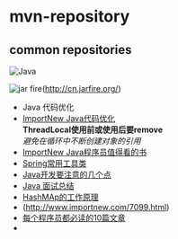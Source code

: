 #  mvn-repository
## common repositories
![Java](http://incdn1.b0.upaiyun.com/2016/02/5a7ce0b39fb88e69854124d89bbc2a38.jpg)

![jar fire](http://cn.jarfire.org/img/logo.png)(http://cn.jarfire.org/)
* Java 代码优化
* [ImportNew Java代码优化](http://www.importnew.com/21224.html)<br/>
<space>**ThreadLocal使用前或使用后要remove**<br/>
<space>*避免在循环中不断创建对象的引用*<br/>
* [ImportNew Java程序员值得看的书](http://www.importnew.com/21308.html)
* [Spring常用工具类](http://www.importnew.com/21413.html)
* [Java开发要注意的几个点](http://www.importnew.com/21453.html)
* [Java 面试总结](http://www.importnew.com/21445.html)
* [HashMAp的工作原理](https://github.com/WikiDown/mvn-repository/blob/master/JDK-1.8.0/HashMap.java)
* (http://www.importnew.com/7099.html)
* [每个程序员都必读的10篇文章](http://www.importnew.com/21527.html)
* 


